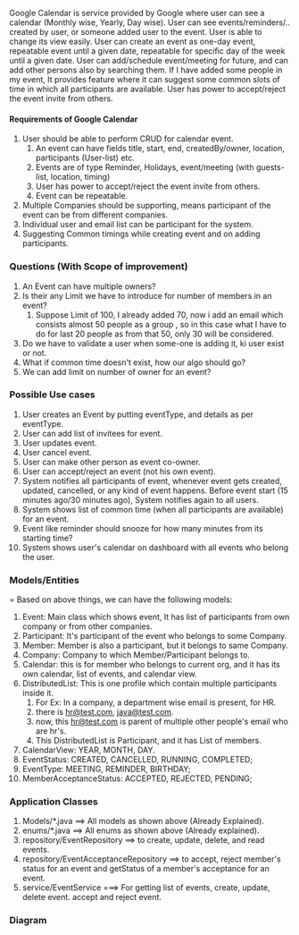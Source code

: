 Google Calendar is service provided by Google where user can see a calendar (Monthly wise, Yearly, Day wise).
User can see events/reminders/.. created by user, or someone added user to the event.
User is able to change its view easily.
User can create an event as one-day event, repeatable event until a given date, repeatable for specific day of the week until
a given date.
User can add/schedule event/meeting for future, and can add other persons also by searching them.
If I have added some people in my event, It provides feature where it can suggest some common slots of time in which all 
participants are available.
User has power to accept/reject the event invite from others.

#### Requirements of Google Calendar
1. User should be able to perform CRUD for calendar event.
   1. An event can have fields title, start, end, createdBy/owner, location, participants (User-list) etc.
   2. Events are of type Reminder, Holidays, event/meeting (with guests-list, location, timing)
   3. User has power to accept/reject the event invite from others.
   4. Event can be repeatable.
2. Multiple Companies should be supporting, means participant of the event can be from different companies.
3. Individual user and email list can be participant for the system.
4. Suggesting Common timings while creating event and on adding participants.

### Questions (With Scope of improvement)
1. An Event can have multiple owners?
2. Is their any Limit we have to introduce for number of members in an event?
   1. Suppose Limit of 100, I already added 70, now i add an email which consists almost 50 people as a group
      , so in this case what I have to do for last 20 people as from that 50, only 30 will 
      be considered.
3. Do we have to validate a user when some-one is adding it, ki user exist or not.
4. What if common time doesn't exist, how our algo should go?
5. We can add limit on number of owner for an event?

### Possible Use cases
1. User creates an Event by putting eventType, and details as per eventType.
2. User can add list of invitees for event.
3. User updates event.
4. User cancel event.
5. User can make other person as event co-owner.
6. User can accept/reject an event (not his own event).
7. System notifies all participants of event, whenever event gets created, updated,
   cancelled, or any kind of event happens.
   Before event start (15 minutes ago/30 minutes ago), System notifies again to all users.
8. System shows list of common time (when all participants are available) for an event.
9. Event like reminder should snooze for how many minutes from its starting time?
10. System shows user's calendar on dashboard with all events who belong the user.

### Models/Entities
= Based on above things, we can have the following models:
1. Event: Main class which shows event, It has list of participants from own company
   or from other companies.
2. Participant: It's participant of the event who belongs to some Company.
3. Member: Member is also a participant, but it belongs to same Company.
4. Company: Company to which Member/Participant belongs to.
5. Calendar: this is for member who belongs to current org, and it has its own calendar, 
   list of events, and calendar view.
6. DistributedList: This is one profile which contain multiple participants inside it.
   1. For Ex: In a company, a department wise email is present, for HR.
   2. there is hr@test.com, java@test.com.
   3. now, this hr@test.com is parent of multiple other people's email who are hr's.
   4. This DistributedList is Participant, and it has List of members.
7. CalendarView: YEAR, MONTH, DAY.
8. EventStatus: CREATED, CANCELLED, RUNNING, COMPLETED; 
9. EventType: MEETING, REMINDER, BIRTHDAY;
10. MemberAcceptanceStatus: ACCEPTED, REJECTED, PENDING;

### Application Classes
1. Models/*.java ==> All models as shown above (Already Explained).
2. enums/*.java ==> All enums as shown above (Already explained).
3. repository/EventRepository ==> to create, update, delete, and read events.
4. repository/EventAcceptanceRepository ==> to accept, reject member's status for an event 
                                            and getStatus of a member's acceptance for an event.
5. service/EventService ===> For getting list of events, create, update, delete event. accept and reject event.

### Diagram
